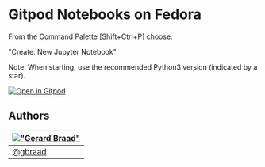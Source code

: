 # Gitpod Notebooks on Fedora

From the Command Palette [Shift+Ctrl+P] choose:

  "Create: New Jupyter Notebook"

Note: When starting, use the recommended Python3 version (indicated by a star).



[![Open in Gitpod](https://gitpod.io/button/open-in-gitpod.svg)](https://gitpod.io/#https://github.com/gbraad/gitpod-fedora-notebooks)


Authors
-------

| [!["Gerard Braad"](http://gravatar.com/avatar/e466994eea3c2a1672564e45aca844d0.png?s=60)](http://gbraad.nl "Gerard Braad <me@gbraad.nl>") |
|---|
| [@gbraad](https://gbraad.nl/social)
